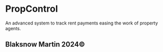 # PropControl
An advanced system to track rent payments easing the work of property agents.

## Blaksnow Martin 2024© 
